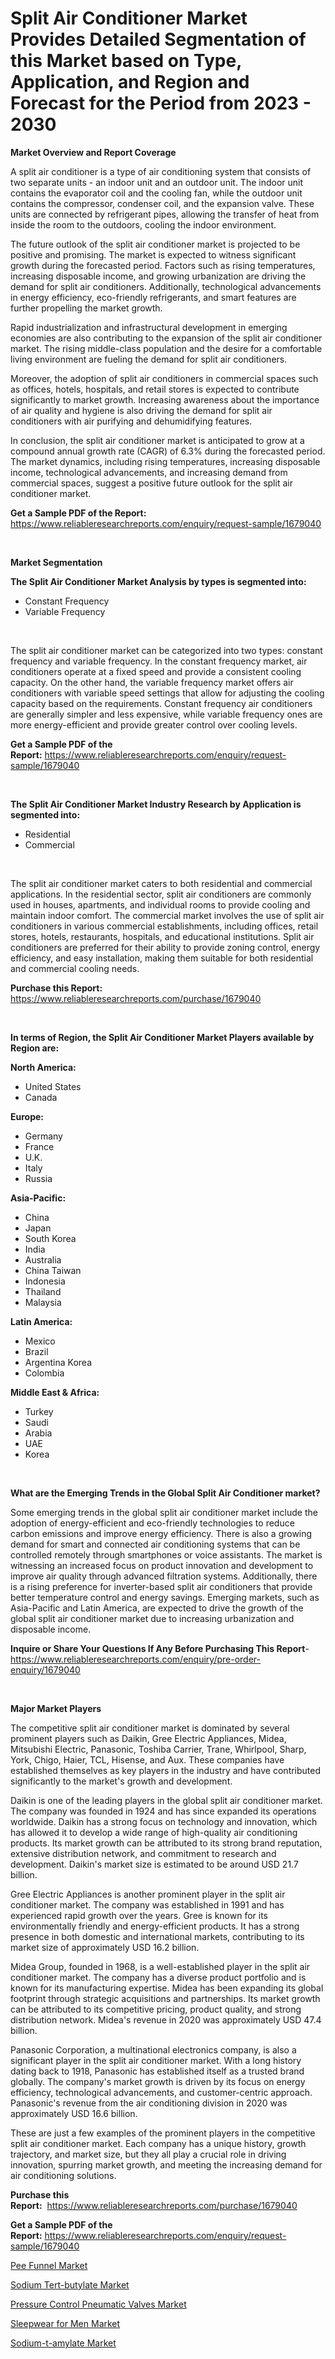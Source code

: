 <p><h1>Split Air Conditioner Market Provides Detailed Segmentation of this Market based on Type, Application, and Region and Forecast for the Period from 2023 - 2030</h1></p><p><strong>Market Overview and Report Coverage</strong></p>
<p><p>A split air conditioner is a type of air conditioning system that consists of two separate units - an indoor unit and an outdoor unit. The indoor unit contains the evaporator coil and the cooling fan, while the outdoor unit contains the compressor, condenser coil, and the expansion valve. These units are connected by refrigerant pipes, allowing the transfer of heat from inside the room to the outdoors, cooling the indoor environment.</p><p>The future outlook of the split air conditioner market is projected to be positive and promising. The market is expected to witness significant growth during the forecasted period. Factors such as rising temperatures, increasing disposable income, and growing urbanization are driving the demand for split air conditioners. Additionally, technological advancements in energy efficiency, eco-friendly refrigerants, and smart features are further propelling the market growth.</p><p>Rapid industrialization and infrastructural development in emerging economies are also contributing to the expansion of the split air conditioner market. The rising middle-class population and the desire for a comfortable living environment are fueling the demand for split air conditioners.</p><p>Moreover, the adoption of split air conditioners in commercial spaces such as offices, hotels, hospitals, and retail stores is expected to contribute significantly to market growth. Increasing awareness about the importance of air quality and hygiene is also driving the demand for split air conditioners with air purifying and dehumidifying features.</p><p>In conclusion, the split air conditioner market is anticipated to grow at a compound annual growth rate (CAGR) of 6.3% during the forecasted period. The market dynamics, including rising temperatures, increasing disposable income, technological advancements, and increasing demand from commercial spaces, suggest a positive future outlook for the split air conditioner market.</p></p>
<p><strong>Get a Sample PDF of the Report:</strong> <a href="https://www.reliableresearchreports.com/enquiry/request-sample/1679040">https://www.reliableresearchreports.com/enquiry/request-sample/1679040</a></p>
<p>&nbsp;</p>
<p><strong>Market Segmentation</strong></p>
<p><strong>The Split Air Conditioner Market Analysis by types is segmented into:</strong></p>
<p><ul><li>Constant Frequency</li><li>Variable Frequency</li></ul></p>
<p>&nbsp;</p>
<p><p>The split air conditioner market can be categorized into two types: constant frequency and variable frequency. In the constant frequency market, air conditioners operate at a fixed speed and provide a consistent cooling capacity. On the other hand, the variable frequency market offers air conditioners with variable speed settings that allow for adjusting the cooling capacity based on the requirements. Constant frequency air conditioners are generally simpler and less expensive, while variable frequency ones are more energy-efficient and provide greater control over cooling levels.</p></p>
<p><strong>Get a Sample PDF of the Report:</strong>&nbsp;<a href="https://www.reliableresearchreports.com/enquiry/request-sample/1679040">https://www.reliableresearchreports.com/enquiry/request-sample/1679040</a></p>
<p>&nbsp;</p>
<p><strong>The Split Air Conditioner Market Industry Research by Application is segmented into:</strong></p>
<p><ul><li>Residential</li><li>Commercial</li></ul></p>
<p>&nbsp;</p>
<p><p>The split air conditioner market caters to both residential and commercial applications. In the residential sector, split air conditioners are commonly used in houses, apartments, and individual rooms to provide cooling and maintain indoor comfort. The commercial market involves the use of split air conditioners in various commercial establishments, including offices, retail stores, hotels, restaurants, hospitals, and educational institutions. Split air conditioners are preferred for their ability to provide zoning control, energy efficiency, and easy installation, making them suitable for both residential and commercial cooling needs.</p></p>
<p><strong>Purchase this Report:</strong>&nbsp; <a href="https://www.reliableresearchreports.com/purchase/1679040">https://www.reliableresearchreports.com/purchase/1679040</a></p>
<p>&nbsp;</p>
<p><strong>In terms of Region, the Split Air Conditioner Market Players available by Region are:</strong></p>
<p>
    <p> <strong> North America: </strong>
        <ul>
            <li>United States</li>
            <li>Canada</li>
        </ul>
        </p> 
    <p> <strong> Europe: </strong>
        <ul>
            <li>Germany</li>
            <li>France</li>
            <li>U.K.</li>
            <li>Italy</li>
            <li>Russia</li>
        </ul>
        </p> 
    <p> <strong> Asia-Pacific: </strong>
        <ul>
            <li>China</li>
            <li>Japan</li>
            <li>South Korea</li>
            <li>India</li>
            <li>Australia</li>
            <li>China Taiwan</li>
            <li>Indonesia</li>
            <li>Thailand</li>
            <li>Malaysia</li>
        </ul>
        </p> 
    <p> <strong> Latin America: </strong>
        <ul>
            <li>Mexico</li>
            <li>Brazil</li>
            <li>Argentina Korea</li>
            <li>Colombia</li>
        </ul>
        </p> 
    <p> <strong> Middle East & Africa: </strong>
        <ul>
            <li>Turkey</li>
            <li>Saudi</li>
            <li>Arabia</li>
            <li>UAE</li>
            <li>Korea</li>
        </ul>
    </p>
    </p>
<p>&nbsp;</p>
<p><strong>What are the Emerging Trends in the Global Split Air Conditioner market?</strong></p>
<p><p>Some emerging trends in the global split air conditioner market include the adoption of energy-efficient and eco-friendly technologies to reduce carbon emissions and improve energy efficiency. There is also a growing demand for smart and connected air conditioning systems that can be controlled remotely through smartphones or voice assistants. The market is witnessing an increased focus on product innovation and development to improve air quality through advanced filtration systems. Additionally, there is a rising preference for inverter-based split air conditioners that provide better temperature control and energy savings. Emerging markets, such as Asia-Pacific and Latin America, are expected to drive the growth of the global split air conditioner market due to increasing urbanization and disposable income.</p></p>
<p><strong>Inquire or Share Your Questions If Any Before Purchasing This Report</strong>- <a href="https://www.reliableresearchreports.com/enquiry/pre-order-enquiry/1679040">https://www.reliableresearchreports.com/enquiry/pre-order-enquiry/1679040</a></p>
<p>&nbsp;</p>
<p><strong>Major Market Players</strong></p>
<p><p>The competitive split air conditioner market is dominated by several prominent players such as Daikin, Gree Electric Appliances, Midea, Mitsubishi Electric, Panasonic, Toshiba Carrier, Trane, Whirlpool, Sharp, York, Chigo, Haier, TCL, Hisense, and Aux. These companies have established themselves as key players in the industry and have contributed significantly to the market's growth and development.</p><p>Daikin is one of the leading players in the global split air conditioner market. The company was founded in 1924 and has since expanded its operations worldwide. Daikin has a strong focus on technology and innovation, which has allowed it to develop a wide range of high-quality air conditioning products. Its market growth can be attributed to its strong brand reputation, extensive distribution network, and commitment to research and development. Daikin's market size is estimated to be around USD 21.7 billion.</p><p>Gree Electric Appliances is another prominent player in the split air conditioner market. The company was established in 1991 and has experienced rapid growth over the years. Gree is known for its environmentally friendly and energy-efficient products. It has a strong presence in both domestic and international markets, contributing to its market size of approximately USD 16.2 billion.</p><p>Midea Group, founded in 1968, is a well-established player in the split air conditioner market. The company has a diverse product portfolio and is known for its manufacturing expertise. Midea has been expanding its global footprint through strategic acquisitions and partnerships. Its market growth can be attributed to its competitive pricing, product quality, and strong distribution network. Midea's revenue in 2020 was approximately USD 47.4 billion.</p><p>Panasonic Corporation, a multinational electronics company, is also a significant player in the split air conditioner market. With a long history dating back to 1918, Panasonic has established itself as a trusted brand globally. The company's market growth is driven by its focus on energy efficiency, technological advancements, and customer-centric approach. Panasonic's revenue from the air conditioning division in 2020 was approximately USD 16.6 billion.</p><p>These are just a few examples of the prominent players in the competitive split air conditioner market. Each company has a unique history, growth trajectory, and market size, but they all play a crucial role in driving innovation, spurring market growth, and meeting the increasing demand for air conditioning solutions.</p></p>
<p><strong>Purchase this Report:</strong>&nbsp;&nbsp;<a href="https://www.reliableresearchreports.com/purchase/1679040">https://www.reliableresearchreports.com/purchase/1679040</a></p>
<p></p>
<p><strong>Get a Sample PDF of the Report:</strong>&nbsp;<a href="https://www.reliableresearchreports.com/enquiry/request-sample/1679040">https://www.reliableresearchreports.com/enquiry/request-sample/1679040</a></p>
<p><p><a href="https://medium.com/@christianhunter987/pee-funnel-market-size-growth-forecast-2023-2030-47547a3cff34">Pee Funnel Market</a></p><p><a href="https://github.com/ChiragRp1/Market-Research-Report-List-1/blob/main/sodium-tert-butylate-market.md">Sodium Tert-butylate Market</a></p><p><a href="https://www.linkedin.com/pulse/pressure-control-pneumatic-valves-market-research-report/">Pressure Control Pneumatic Valves Market</a></p><p><a href="https://medium.com/@jaylonlesch/sleepwear-for-men-market-size-growth-forecast-2023-2030-99a7454b4e38">Sleepwear for Men Market</a></p><p><a href="https://github.com/BryceTownsendr/Market-Research-Report-List-1/blob/main/sodium-t-amylate-market.md">Sodium-t-amylate Market</a></p></p>